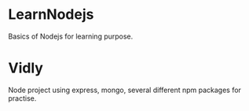 # LearnNodejs
Basics of Nodejs for learning purpose.

# Vidly
Node project using express, mongo, several different npm packages for practise.
